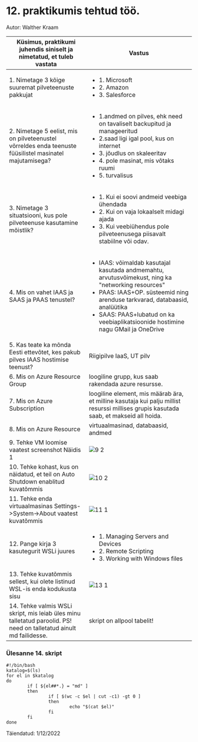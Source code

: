 # 12. praktikumis tehtud töö.

Autor: Walther Kraam

|Küsimus, praktikumi juhendis siniselt ja nimetatud, et tuleb vastata|Vastus|
|---|---|
|1. Nimetage 3 kõige suuremat pilveteenuste pakkujat|<ul><li>1. Microsoft <li>2. Amazon <li>3. Salesforce</ul>|
|2. Nimetage 5 eelist, mis on pilveteenustel võrreldes enda teenuste füüsilistel masinatel majutamisega?|<ul><li>1.andmed on pilves, ehk need on tavaliselt backupitud ja manageeritud <li>2.saad ligi igal pool, kus on internet <li>3. jõudlus on skaleeritav<li>4. pole masinat, mis võtaks ruumi<li>5. turvalisus</ul>|
|3. Nimetage 3 situatsiooni, kus pole pilveteenuse kasutamine mõistlik?|<ul><li>1. Kui ei soovi andmeid veebiga ühendada <li>2. Kui on vaja lokaalselt midagi ajada <li>3. Kui veebiühendus pole pilveteenusega piisavalt stabiilne või odav.</ul>|
|4. Mis on vahet IAAS ja SAAS ja PAAS tenustel?|<ul><li>IAAS: võimaldab kasutajal kasutada andmemahtu, arvutusvõimekust, ning ka "networking resources"<li>PAAS: IAAS+OP. süsteemid ning arenduse tarkvarad, databaasid, analüütika<li>SAAS: PAAS+lubatud on ka veebiaplikatsioonide hostimine nagu GMail ja OneDrive</ul>|
|5. Kas teate ka mõnda Eesti ettevõtet, kes pakub pilves IAAS hostimise teenust?|Riigipilve IaaS, UT pilv|
|6. Mis on Azure Resource Group|loogiline grupp, kus saab rakendada azure resursse.|
|7. Mis on Azure Subscription|loogiline element, mis määrab ära, et milline kasutaja kui palju millist resurssi millises grupis kasutada saab, et makseid all hoida.|
|8. Mis on Azure Resource|virtuaalmasinad, databaasid, andmed|
|9. Tehke VM loomise vaatest screenshot Näidis 1|![9 2](https://user-images.githubusercontent.com/75208899/205152814-7f4fa905-e0b7-40b1-8d12-921bb632dcce.png)|
|10. Tehke kohast, kus on näidatud, et teil on Auto Shutdown enablitud kuvatõmmis|![10 2](https://user-images.githubusercontent.com/75208899/205152845-851cc13b-3458-4e35-8bd0-ba56e9b8ca03.png)|
|11. Tehke enda virtuaalmasinas Settings->System->About vaatest kuvatõmmis|![11 1](https://user-images.githubusercontent.com/75208899/205151450-f0397c41-6e9a-4af6-acc2-c01ea97c7ae1.png)|
|12. Pange kirja 3 kasutegurit WSLi juures|<ul><li>1. Managing Servers and Devices <li>2. Remote Scripting <li>3. Working with Windows files</ul>|
|13. Tehke kuvatõmmis sellest, kui olete listinud WSL-is enda kodukusta sisu|![13 1](https://user-images.githubusercontent.com/75208899/205155931-2feddd84-05c8-48c5-8ea2-29c80f641688.png)|
|14. Tehke valmis WSLi skript, mis leiab üles minu talletatud paroolid. PS! need on talletatud ainult md failidesse.|skript on allpool tabelit!|

### Ülesanne 14. skript

    #!/bin/bash
    katalog=$(ls)
    for el in $katalog
    do
            if [ ${el##*.} = "md" ]
            then
                    if [ $(wc -c $el | cut -c1) -gt 0 ]
                    then
                            echo "$(cat $el)"
                    fi
            fi
    done

Täiendatud: 1/12/2022
